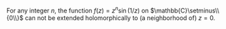 For any integer $n$, the function $f(z) = z^n \sin(1/z)$ on $\mathbb{C}\setminus\\{0\\}$ can not be extended holomorphically to (a neighborhood of) $z=0$.
